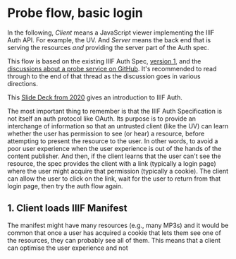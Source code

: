 # Probe flow, basic login

In the following, _Client_ means a JavaScript viewer implementing the IIIF Auth API. For example, the UV. And _Server_ means the back end that is serving the resources *and* providing the server part of the Auth spec.

This flow is based on the existing IIIF Auth Spec, [version 1](https://iiif.io/api/auth/1.0/), and the [discussions about a probe service on GitHub](https://github.com/IIIF/api/issues/1290). It's recommended to read through to the end of that thread as the discussion goes in various directions.

This [Slide Deck from 2020](https://docs.google.com/presentation/d/1KBFYK0pz-NPqY5BTeP97XHUrMKYEeg53S1_9Uq9Ylxc/edit) gives an introduction to IIIF Auth.

The most important thing to remember is that the IIIF Auth Specification is not itself an auth protocol like OAuth. Its purpose is to provide an interchange of information so that an untrusted client (like the UV) can learn whether the user has permission to see (or hear) a resource, before attempting to present the resource to the user. In other words, to avoid a poor user experience when the user experience is out of the hands of the content publisher. And then, if the client learns that the user can't see the resource, the spec provides the client with a link (typically a login page) where the user might acquire that permission (typically a cookie). The client can allow the user to click on the link, wait for the user to return from that login page, then try the auth flow again.

## 1. Client loads IIIF Manifest

The manifest might have many resources (e.g., many MP3s) and it would be common that once a user has acquired a cookie that lets them see one of the resources, they can probably see all of them. This means that a client can optimise the user experience and not 
